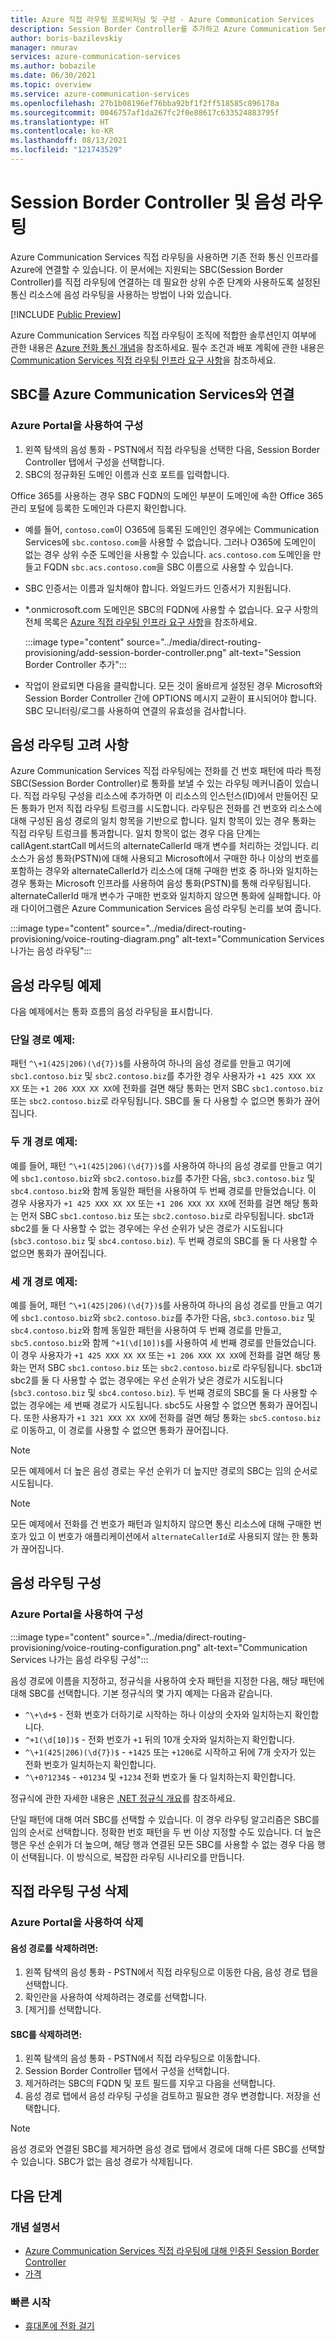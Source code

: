 ```yaml
---
title: Azure 직접 라우팅 프로비저닝 및 구성 - Azure Communication Services
description: Session Border Controller를 추가하고 Azure Communication Services 직접 라우팅을 위한 음성 라우팅을 구성하는 방법을 알아봅니다.
author: boris-bazilevskiy
manager: nmurav
services: azure-communication-services
ms.author: bobazile
ms.date: 06/30/2021
ms.topic: overview
ms.service: azure-communication-services
ms.openlocfilehash: 27b1b08196ef76bba92bf1f2ff518585c896178a
ms.sourcegitcommit: 0046757af1da267fc2f0e88617c633524883795f
ms.translationtype: HT
ms.contentlocale: ko-KR
ms.lasthandoff: 08/13/2021
ms.locfileid: "121743529"
---
```

# <a name="session-border-controllers-and-voice-routing"></a>Session Border Controller 및 음성 라우팅
Azure Communication Services 직접 라우팅을 사용하면 기존 전화 통신 인프라를 Azure에 연결할 수 있습니다. 이 문서에는 지원되는 SBC(Session Border Controller)를 직접 라우팅에 연결하는 데 필요한 상위 수준 단계와 사용하도록 설정된 통신 리소스에 음성 라우팅을 사용하는 방법이 나와 있습니다. 

[!INCLUDE [Public Preview](../../includes/public-preview-include-document.md)]
 
Azure Communication Services 직접 라우팅이 조직에 적합한 솔루션인지 여부에 관한 내용은 [Azure 전화 통신 개념](./telephony-concept.md)을 참조하세요. 필수 조건과 배포 계획에 관한 내용은 [Communication Services 직접 라우팅 인프라 요구 사항](./direct-routing-infrastructure.md)을 참조하세요.

## <a name="connect-the-sbc-with-azure-communication-services"></a>SBC를 Azure Communication Services와 연결

### <a name="configure-using-azure-portal"></a>Azure Portal을 사용하여 구성 
1. 왼쪽 탐색의 음성 통화 - PSTN에서 직접 라우팅을 선택한 다음, Session Border Controller 탭에서 구성을 선택합니다.
1. SBC의 정규화된 도메인 이름과 신호 포트를 입력합니다.
 
Office 365를 사용하는 경우 SBC FQDN의 도메인 부분이 도메인에 속한 Office 365 관리 포털에 등록한 도메인과 다른지 확인합니다. 
- 예를 들어, `contoso.com`이 O365에 등록된 도메인인 경우에는 Communication Services에 `sbc.contoso.com`을 사용할 수 없습니다. 그러나 O365에 도메인이 없는 경우 상위 수준 도메인을 사용할 수 있습니다. `acs.contoso.com` 도메인을 만들고 FQDN `sbc.acs.contoso.com`을 SBC 이름으로 사용할 수 있습니다.
- SBC 인증서는 이름과 일치해야 합니다. 와일드카드 인증서가 지원됩니다.
- *.onmicrosoft.com 도메인은 SBC의 FQDN에 사용할 수 없습니다.
요구 사항의 전체 목록은 [Azure 직접 라우팅 인프라 요구 사항](./direct-routing-infrastructure.md)을 참조하세요.

   :::image type="content" source="../media/direct-routing-provisioning/add-session-border-controller.png" alt-text="Session Border Controller 추가":::
- 작업이 완료되면 다음을 클릭합니다.
모든 것이 올바르게 설정된 경우 Microsoft와 Session Border Controller 간에 OPTIONS 메시지 교환이 표시되어야 합니다. SBC 모니터링/로그를 사용하여 연결의 유효성을 검사합니다.

## <a name="voice-routing-considerations"></a>음성 라우팅 고려 사항

Azure Communication Services 직접 라우팅에는 전화를 건 번호 패턴에 따라 특정 SBC(Session Border Controller)로 통화를 보낼 수 있는 라우팅 메커니즘이 있습니다.
직접 라우팅 구성을 리소스에 추가하면 이 리소스의 인스턴스(ID)에서 만들어진 모든 통화가 먼저 직접 라우팅 트렁크를 시도합니다. 라우팅은 전화를 건 번호와 리소스에 대해 구성된 음성 경로의 일치 항목을 기반으로 합니다. 일치 항목이 있는 경우 통화는 직접 라우팅 트렁크를 통과합니다. 일치 항목이 없는 경우 다음 단계는 callAgent.startCall 메서드의 alternateCallerId 매개 변수를 처리하는 것입니다. 리소스가 음성 통화(PSTN)에 대해 사용되고 Microsoft에서 구매한 하나 이상의 번호를 포함하는 경우와 alternateCallerId가 리소스에 대해 구매한 번호 중 하나와 일치하는 경우 통화는 Microsoft 인프라를 사용하여 음성 통화(PSTN)를 통해 라우팅됩니다. alternateCallerId 매개 변수가 구매한 번호와 일치하지 않으면 통화에 실패합니다. 아래 다이어그램은 Azure Communication Services 음성 라우팅 논리를 보여 줍니다.

:::image type="content" source="../media/direct-routing-provisioning/voice-routing-diagram.png" alt-text="Communication Services 나가는 음성 라우팅":::

## <a name="voice-routing-examples"></a>음성 라우팅 예제
다음 예제에서는 통화 흐름의 음성 라우팅을 표시합니다.

### <a name="one-route-example"></a>단일 경로 예제:
패턴 `^\+1(425|206)(\d{7})$`를 사용하여 하나의 음성 경로를 만들고 여기에 `sbc1.contoso.biz` 및 `sbc2.contoso.biz`를 추가한 경우 사용자가 `+1 425 XXX XX XX` 또는 `+1 206 XXX XX XX`에 전화를 걸면 해당 통화는 먼저 SBC `sbc1.contoso.biz` 또는 `sbc2.contoso.biz`로 라우팅됩니다. SBC를 둘 다 사용할 수 없으면 통화가 끊어집니다.

### <a name="two-routes-example"></a>두 개 경로 예제:
예를 들어, 패턴 `^\+1(425|206)(\d{7})$`를 사용하여 하나의 음성 경로를 만들고 여기에 `sbc1.contoso.biz`와 `sbc2.contoso.biz`를 추가한 다음, `sbc3.contoso.biz` 및 `sbc4.contoso.biz`와 함께 동일한 패턴을 사용하여 두 번째 경로를 만들었습니다. 이 경우 사용자가 `+1 425 XXX XX XX` 또는 `+1 206 XXX XX XX`에 전화를 걸면 해당 통화는 먼저 SBC `sbc1.contoso.biz` 또는 `sbc2.contoso.biz`로 라우팅됩니다. sbc1과 sbc2를 둘 다 사용할 수 없는 경우에는 우선 순위가 낮은 경로가 시도됩니다(`sbc3.contoso.biz` 및 `sbc4.contoso.biz`). 두 번째 경로의 SBC를 둘 다 사용할 수 없으면 통화가 끊어집니다.

### <a name="three-routes-example"></a>세 개 경로 예제:
예를 들어, 패턴 `^\+1(425|206)(\d{7})$`를 사용하여 하나의 음성 경로를 만들고 여기에 `sbc1.contoso.biz`와 `sbc2.contoso.biz`를 추가한 다음, `sbc3.contoso.biz` 및 `sbc4.contoso.biz`와 함께 동일한 패턴을 사용하여 두 번째 경로를 만들고, `sbc5.contoso.biz`와 함께 `^+1(\d[10])$`를 사용하여 세 번째 경로를 만들었습니다. 이 경우 사용자가 `+1 425 XXX XX XX` 또는 `+1 206 XXX XX XX`에 전화를 걸면 해당 통화는 먼저 SBC `sbc1.contoso.biz` 또는 `sbc2.contoso.biz`로 라우팅됩니다. sbc1과 sbc2를 둘 다 사용할 수 없는 경우에는 우선 순위가 낮은 경로가 시도됩니다(`sbc3.contoso.biz` 및 `sbc4.contoso.biz`). 두 번째 경로의 SBC를 둘 다 사용할 수 없는 경우에는 세 번째 경로가 시도됩니다. sbc5도 사용할 수 없으면 통화가 끊어집니다. 또한 사용자가 `+1 321 XXX XX XX`에 전화를 걸면 해당 통화는 `sbc5.contoso.biz`로 이동하고, 이 경로를 사용할 수 없으면 통화가 끊어집니다.

> [!NOTE]
> 모든 예제에서 더 높은 음성 경로는 우선 순위가 더 높지만 경로의 SBC는 임의 순서로 시도됩니다.

> [!NOTE]
> 모든 예제에서 전화를 건 번호가 패턴과 일치하지 않으면 통신 리소스에 대해 구매한 번호가 있고 이 번호가 애플리케이션에서 `alternateCallerId`로 사용되지 않는 한 통화가 끊어집니다. 

## <a name="configure-voice-routing"></a>음성 라우팅 구성 

### <a name="configure-using-azure-portal"></a>Azure Portal을 사용하여 구성

:::image type="content" source="../media/direct-routing-provisioning/voice-routing-configuration.png" alt-text="Communication Services 나가는 음성 라우팅 구성":::

음성 경로에 이름을 지정하고, 정규식을 사용하여 숫자 패턴을 지정한 다음, 해당 패턴에 대해 SBC를 선택합니다. 기본 정규식의 몇 가지 예제는 다음과 같습니다.
- `^\+\d+$` - 전화 번호가 더하기로 시작하는 하나 이상의 숫자와 일치하는지 확인합니다.
- `^+1(\d[10])$` - 전화 번호가 `+1` 뒤의 10개 숫자와 일치하는지 확인합니다.
- `^\+1(425|206)(\d{7})$` - `+1425` 또는 `+1206`로 시작하고 뒤에 7개 숫자가 있는 전화 번호가 일치하는지 확인합니다.
- `^\+0?1234$` - `+01234` 및 `+1234` 전화 번호가 둘 다 일치하는지 확인합니다.

정규식에 관한 자세한 내용은 [.NET 정규식 개요](/dotnet/standard/base-types/regular-expressions)를 참조하세요.

단일 패턴에 대해 여러 SBC를 선택할 수 있습니다. 이 경우 라우팅 알고리즘은 SBC를 임의 순서로 선택합니다. 정확한 번호 패턴을 두 번 이상 지정할 수도 있습니다. 더 높은 행은 우선 순위가 더 높으며, 해당 행과 연결된 모든 SBC를 사용할 수 없는 경우 다음 행이 선택됩니다. 이 방식으로, 복잡한 라우팅 시나리오를 만듭니다.

## <a name="delete-direct-routing-configuration"></a>직접 라우팅 구성 삭제

### <a name="delete-using-azure-portal"></a>Azure Portal을 사용하여 삭제

#### <a name="to-delete-a-voice-route"></a>음성 경로를 삭제하려면:
1. 왼쪽 탐색의 음성 통화 - PSTN에서 직접 라우팅으로 이동한 다음, 음성 경로 탭을 선택합니다.
1. 확인란을 사용하여 삭제하려는 경로를 선택합니다.
1. [제거]를 선택합니다.

#### <a name="to-delete-an-sbc"></a>SBC를 삭제하려면:
1. 왼쪽 탐색의 음성 통화 - PSTN에서 직접 라우팅으로 이동합니다.
1. Session Border Controller 탭에서 구성을 선택합니다.
1. 제거하려는 SBC의 FQDN 및 포트 필드를 지우고 다음을 선택합니다.
1. 음성 경로 탭에서 음성 라우팅 구성을 검토하고 필요한 경우 변경합니다. 저장을 선택합니다.

> [!NOTE]
> 음성 경로와 연결된 SBC를 제거하면 음성 경로 탭에서 경로에 대해 다른 SBC를 선택할 수 있습니다. SBC가 없는 음성 경로가 삭제됩니다.

## <a name="next-steps"></a>다음 단계

### <a name="conceptual-documentation"></a>개념 설명서

- [Azure Communication Services 직접 라우팅에 대해 인증된 Session Border Controller](./certified-session-border-controllers.md)
- [가격](../pricing.md)

### <a name="quickstarts"></a>빠른 시작

- [휴대폰에 전화 걸기](../../quickstarts/voice-video-calling/pstn-call.md)
